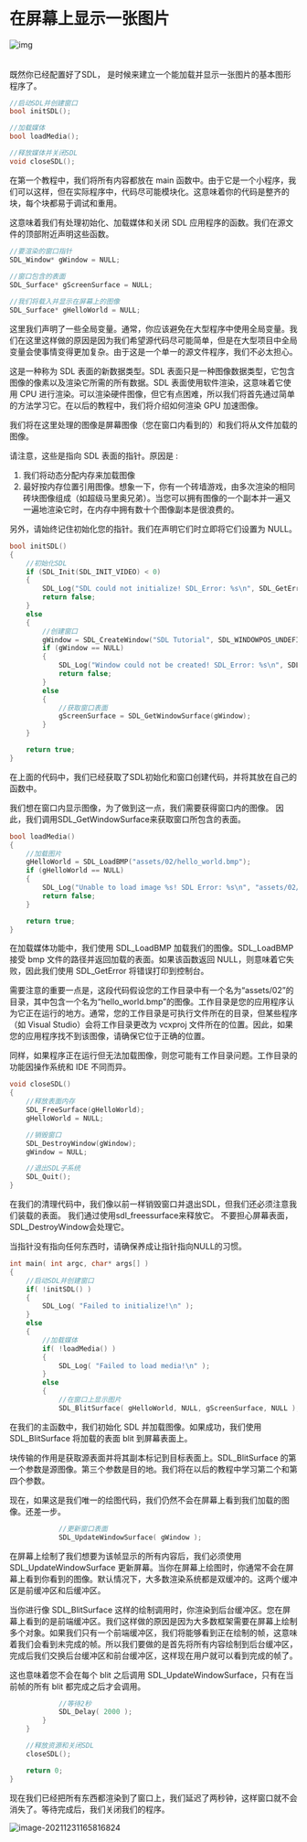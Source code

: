 # 在屏幕上显示一张图片

![img](assets/hello_world.bmp)

###### 

既然你已经配置好了SDL， 是时候来建立一个能加载并显示一张图片的基本图形程序了。

```c
//启动SDL并创建窗口
bool initSDL();

//加载媒体
bool loadMedia();

//释放媒体并关闭SDL
void closeSDL();
```

在第一个教程中，我们将所有内容都放在 main 函数中。由于它是一个小程序，我们可以这样，但在实际程序中，代码尽可能模块化。这意味着你的代码是整齐的块，每个块都易于调试和重用。

这意味着我们有处理初始化、加载媒体和关闭 SDL 应用程序的函数。我们在源文件的顶部附近声明这些函数。

```c
//要渲染的窗口指针
SDL_Window* gWindow = NULL;
    
//窗口包含的表面
SDL_Surface* gScreenSurface = NULL;

//我们将载入并显示在屏幕上的图像
SDL_Surface* gHelloWorld = NULL;
```

这里我们声明了一些全局变量。通常，你应该避免在大型程序中使用全局变量。我们在这里这样做的原因是因为我们希望源代码尽可能简单，但是在大型项目中全局变量会使事情变得更加复杂。由于这是一个单一的源文件程序，我们不必太担心。

这是一种称为 SDL 表面的新数据类型。SDL 表面只是一种图像数据类型，它包含图像的像素以及渲染它所需的所有数据。SDL 表面使用软件渲染，这意味着它使用 CPU 进行渲染。可以渲染硬件图像，但它有点困难，所以我们将首先通过简单的方法学习它。在以后的教程中，我们将介绍如何渲染 GPU 加速图像。

我们将在这里处理的图像是屏幕图像（您在窗口内看到的）和我们将从文件加载的图像。

请注意，这些是指向 SDL 表面的指针。原因是 :

1. 我们将动态分配内存来加载图像
2. 最好按内存位置引用图像。想象一下，你有一个砖墙游戏，由多次渲染的相同砖块图像组成（如超级马里奥兄弟）。当您可以拥有图像的一个副本并一遍又一遍地渲染它时，在内存中拥有数十个图像副本是很浪费的。

另外，请始终记住初始化您的指针。我们在声明它们时立即将它们设置为 NULL。

```c
bool initSDL()
{
    //初始化SDL
    if (SDL_Init(SDL_INIT_VIDEO) < 0)
    {
        SDL_Log("SDL could not initialize! SDL_Error: %s\n", SDL_GetError());
        return false;
    }
    else
    {
        //创建窗口
        gWindow = SDL_CreateWindow("SDL Tutorial", SDL_WINDOWPOS_UNDEFINED, SDL_WINDOWPOS_UNDEFINED, SCREEN_WIDTH, SCREEN_HEIGHT, SDL_WINDOW_SHOWN);
        if (gWindow == NULL)
        {
            SDL_Log("Window could not be created! SDL_Error: %s\n", SDL_GetError());
            return false;
        }
        else
        {
            //获取窗口表面
            gScreenSurface = SDL_GetWindowSurface(gWindow);
        }
    }

    return true;
}
```

在上面的代码中，我们已经获取了SDL初始化和窗口创建代码，并将其放在自己的函数中。 

我们想在窗口内显示图像，为了做到这一点，我们需要获得窗口内的图像。 因此，我们调用SDL_GetWindowSurface来获取窗口所包含的表面。  

```c
bool loadMedia()
{
    //加载图片
    gHelloWorld = SDL_LoadBMP("assets/02/hello_world.bmp");
    if (gHelloWorld == NULL)
    {
        SDL_Log("Unable to load image %s! SDL Error: %s\n", "assets/02/hello_world.bmp", SDL_GetError());
        return false;
    }

    return true;
}
```

在加载媒体功能中，我们使用 SDL_LoadBMP 加载我们的图像。SDL_LoadBMP 接受 bmp 文件的路径并返回加载的表面。如果该函数返回 NULL，则意味着它失败，因此我们使用 SDL_GetError 将错误打印到控制台。

需要注意的重要一点是，这段代码假设您的工作目录中有一个名为“assets/02”的目录，其中包含一个名为“hello_world.bmp”的图像。工作目录是您的应用程序认为它正在运行的地方。通常，您的工作目录是可执行文件所在的目录，但某些程序（如 Visual Studio）会将工作目录更改为 vcxproj 文件所在的位置。因此，如果您的应用程序找不到该图像，请确保它位于正确的位置。

同样，如果程序正在运行但无法加载图像，则您可能有工作目录问题。工作目录的功能因操作系统和 IDE 不同而异。

```c
void closeSDL()
{
    //释放表面内存
    SDL_FreeSurface(gHelloWorld);
    gHelloWorld = NULL;

    //销毁窗口
    SDL_DestroyWindow(gWindow);
    gWindow = NULL;

    //退出SDL子系统
    SDL_Quit();
}
```

在我们的清理代码中，我们像以前一样销毁窗口并退出SDL，但我们还必须注意我们装载的表面。 我们通过使用sdl_freessurface来释放它。 不要担心屏幕表面，SDL_DestroyWindow会处理它。  

当指针没有指向任何东西时，请确保养成让指针指向NULL的习惯。  

```c
int main( int argc, char* args[] )
{
    //启动SDL并创建窗口
    if( !initSDL() )
    {
        SDL_Log( "Failed to initialize!\n" );
    }
    else
    {
        //加载媒体
        if( !loadMedia() )
        {
            SDL_Log( "Failed to load media!\n" );
        }
        else
        {
            //在窗口上显示图片
            SDL_BlitSurface( gHelloWorld, NULL, gScreenSurface, NULL );
```

在我们的主函数中，我们初始化 SDL 并加载图像。如果成功，我们使用 SDL_BlitSurface 将加载的表面 blit 到屏幕表面上。

块传输的作用是获取源表面并将其副本标记到目标表面上。SDL_BlitSurface 的第一个参数是源图像。第三个参数是目的地。我们将在以后的教程中学习第二个和第四个参数。

现在，如果这是我们唯一的绘图代码，我们仍然不会在屏幕上看到我们加载的图像。还差一步。

```c
            //更新窗口表面
            SDL_UpdateWindowSurface( gWindow );
```

在屏幕上绘制了我们想要为该帧显示的所有内容后，我们必须使用 SDL_UpdateWindowSurface 更新屏幕。当你在屏幕上绘图时，你通常不会在屏幕上看到你看到的图像。默认情况下，大多数渲染系统都是双缓冲的。这两个缓冲区是前缓冲区和后缓冲区。

当你进行像 SDL_BlitSurface 这样的绘制调用时，你渲染到后台缓冲区。您在屏幕上看到的是前端缓冲区。我们这样做的原因是因为大多数框架需要在屏幕上绘制多个对象。如果我们只有一个前端缓冲区，我们将能够看到正在绘制的帧，这意味着我们会看到未完成的帧。所以我们要做的是首先将所有内容绘制到后台缓冲区，完成后我们交换后台缓冲区和前台缓冲区，这样现在用户就可以看到完成的帧了。

这也意味着您不会在每个 blit 之后调用 SDL_UpdateWindowSurface，只有在当前帧的所有 blit 都完成之后才会调用。

```c
            //等待2秒
            SDL_Delay( 2000 );
        }
    }

    //释放资源和关闭SDL
    closeSDL();

    return 0;
}
```

现在我们已经把所有东西都渲染到了窗口上，我们延迟了两秒钟，这样窗口就不会消失了。等待完成后，我们关闭我们的程序。

![image-20211231165816824](assets/image-20211231165816824.png)

